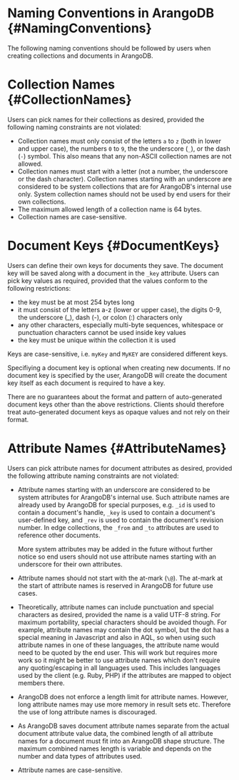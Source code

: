 Naming Conventions in ArangoDB {#NamingConventions}
===================================================

The following naming conventions should be followed by users when creating
collections and documents in ArangoDB.

Collection Names {#CollectionNames}
===================================

Users can pick names for their collections as desired, provided the following
naming constraints are not violated:

- Collection names must only consist of the letters `a` to `z` 
  (both in lower and upper case), the numbers `0` to `9`, the
  the underscore (`_`), or the dash (`-`) symbol. This also means that
  any non-ASCII collection names are not allowed.
- Collection names must start with a letter (not a number, the underscore or the 
  dash character). Collection names starting with an underscore are considered to 
  be system collections that are for ArangoDB's internal use only. 
  System collection names should not be used by end users for their own collections.
- The maximum allowed length of a collection name is 64 bytes.
- Collection names are case-sensitive.

Document Keys {#DocumentKeys}
=============================

Users can define their own keys for documents they save. The document key will
be saved along with a document in the `_key` attribute. Users can pick key
values as required, provided that the values conform to the following
restrictions:
* the key must be at most 254 bytes long
* it must consist of the letters a-z (lower or upper case), the digits 0-9,
  the underscore (_), dash (-), or colon (:) characters only
 * any other characters, especially multi-byte sequences, whitespace or
   punctuation characters cannot be used inside key values
* the key must be unique within the collection it is used

Keys are case-sensitive, i.e. `myKey` and `MyKEY` are considered different keys.

Specifiying a document key is optional when creating new documents. If no
document key is specified by the user, ArangoDB will create the document key
itself as each document is required to have a key.

There are no guarantees about the format and pattern of auto-generated document
keys other than the above restrictions. Clients should therefore treat
auto-generated document keys as opaque values and not rely on their format.

Attribute Names {#AttributeNames}
=================================

Users can pick attribute names for document attributes as desired, provided the
following attribute naming constraints are not violated:
- Attribute names starting with an underscore are considered to be system
  attributes for ArangoDB's internal use. Such attribute names are already used
  by ArangoDB for special purposes, e.g. `_id` is used to contain a document's
  handle, `_key` is used to contain a document's user-defined key, and `_rev` is
  used to contain the document's revision number. In edge collections, the
  `_from` and `_to` attributes are used to reference other documents.

  More system attributes may be added in the future without further notice so
  end users should not use attribute names starting with an underscore for their
  own attributes.
- Attribute names should not start with the at-mark (`\@`). The at-mark
  at the start of attribute names is reserved in ArangoDB for future use cases.
- Theoretically, attribute names can include punctuation and special characters
  as desired, provided the name is a valid UTF-8 string.  For maximum
  portability, special characters should be avoided though.  For example,
  attribute names may contain the dot symbol, but the dot has a special meaning
  in Javascript and also in AQL, so when using such attribute names in one of
  these languages, the attribute name would need to be quoted by the end
  user. This will work but requires more work so it might be better to use
  attribute names which don't require any quoting/escaping in all languages
  used. This includes languages used by the client (e.g. Ruby, PHP) if the
  attributes are mapped to object members there.
- ArangoDB does not enforce a length limit for attribute names. However, long
  attribute names may use more memory in result sets etc. Therefore the use
  of long attribute names is discouraged.
- As ArangoDB saves document attribute names separate from the actual document
  attribute value data, the combined length of all attribute names for a
  document must fit into an ArangoDB shape structure. The maximum combined names
  length is variable and depends on the number and data types of attributes
  used.
- Attribute names are case-sensitive.

